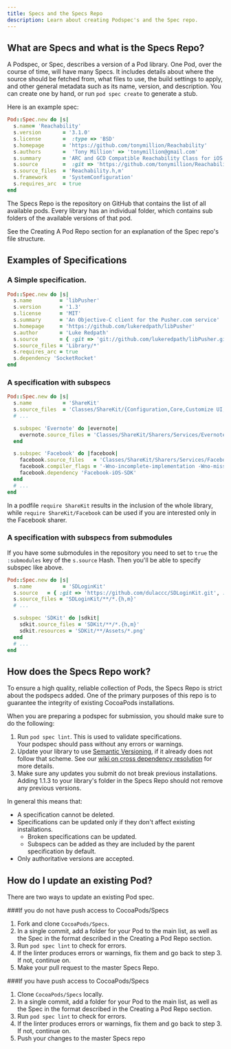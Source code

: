 ```yaml
---
title: Specs and the Specs Repo
description: Learn about creating Podspec's and the Spec repo.
---
```


## What are Specs and what is the Specs Repo?

A Podspec, or Spec, describes a version of a Pod library. One Pod, over the course of time, will have many Specs. It includes details about where the source should be fetched from, what files to use, the build settings to apply, and other general metadata such as its name, version, and description. You can create one by hand, or run `pod spec create` to generate a stub.  

Here is an example spec:

```ruby
Pod::Spec.new do |s|
  s.name= 'Reachability'
  s.version       = '3.1.0'
  s.license       =  :type => 'BSD' 
  s.homepage      = 'https://github.com/tonymillion/Reachability'
  s.authors       =  'Tony Million' => 'tonymillion@gmail.com' 
  s.summary       = 'ARC and GCD Compatible Reachability Class for iOS and OS X. Drop in replacement for Apple Reachability.'
  s.source        =  :git => 'https://github.com/tonymillion/Reachability.git', :tag => 'v3.1.0' 
  s.source_files  = 'Reachability.h,m'
  s.framework     = 'SystemConfiguration'
  s.requires_arc  = true
end
```

The Specs Repo is the repository on GitHub that contains the list of all available pods. Every library has an individual folder, which contains sub folders of the available versions of that pod.  

See the Creating A Pod Repo section for an explanation of the Spec repo's file structure.

## Examples of Specifications

### A Simple specification.

```ruby
Pod::Spec.new do |s|
  s.name         = 'libPusher'
  s.version      = '1.3'
  s.license      = 'MIT'
  s.summary      = 'An Objective-C client for the Pusher.com service'
  s.homepage     = 'https://github.com/lukeredpath/libPusher'
  s.author       = 'Luke Redpath'
  s.source       = { :git => 'git://github.com/lukeredpath/libPusher.git', :tag => 'v1.3' }
  s.source_files = 'Library/*'
  s.requires_arc = true
  s.dependency 'SocketRocket'
end
```

### A specification with subspecs

```ruby
Pod::Spec.new do |s|
  s.name          = 'ShareKit'
  s.source_files  = 'Classes/ShareKit/{Configuration,Core,Customize UI,UI}/**/*.{h,m,c}'
  # ...

  s.subspec 'Evernote' do |evernote|
    evernote.source_files = 'Classes/ShareKit/Sharers/Services/Evernote/**/*.{h,m}'
  end

  s.subspec 'Facebook' do |facebook|
    facebook.source_files   = 'Classes/ShareKit/Sharers/Services/Facebook/**/*.{h,m}'
    facebook.compiler_flags = '-Wno-incomplete-implementation -Wno-missing-prototypes'
    facebook.dependency 'Facebook-iOS-SDK'
  end
  # ...
end
```

In a podfile `require ShareKit` results in the inclusion of the whole library, while `require ShareKit/Facebook` can be used if you are interested only in the Facebook sharer.

### A specification with subspecs from submodules

If you have some submodules in the repository you need to set to `true` the `:submodules` key of the `s.source` Hash.
Then you'll be able to specify subspec like above.

```ruby
Pod::Spec.new do |s|
  s.name          = 'SDLoginKit'
  s.source   = { :git => 'https://github.com/dulaccc/SDLoginKit.git', :commit => '25e0464', :submodules => true }
  s.source_files = 'SDLoginKit/**/*.{h,m}'
  # ...

  s.subspec 'SDKit' do |sdkit|
    sdkit.source_files = 'SDKit/**/*.{h,m}'
    sdkit.resources = 'SDKit/**/Assets/*.png'
  end
  # ...
end
```

## How does the Specs Repo work?

To ensure a high quality, reliable collection of Pods, the Specs Repo is
strict about the podspecs added. One of the primary purposes of this repo is to guarantee the integrity of existing
CocoaPods installations.

When you are preparing a podspec for submission, you should make sure to do the following:

1. Run `pod spec lint`. This is used to validate specifications. <br/>Your podspec should pass without any errors or warnings.
2. Update your library to use [Semantic Versioning](http://semver.org/), if it already does not follow that scheme. See our [wiki on cross dependency resolution](https://github.com/CocoaPods/Specs/wiki/Cross-dependencies-resolution-example) for more details.
3. Make sure any updates you submit do not break previous installations. Adding 1.1.3 to your library's folder in the Specs Repo should not remove any previous versions.


In general this means that:

- A specification cannot be deleted.
- Specifications can be updated only if they don't affect existing installations.
  - Broken specifications can be updated.
  - Subspecs can be added as they are included by the parent specification by default.
- Only authoritative versions are accepted.


## How do I update an existing Pod?

There are two ways to update an existing Pod spec.

###If you do not have push access to CocoaPods/Specs

1. Fork and clone `CocoaPods/Specs`.
2. In a single commit, add a folder for your Pod to the main list, as well as the Spec in the format described in the Creating a Pod Repo section.
3. Run `pod spec lint` to check for errors.
4. If the linter produces errors or warnings, fix them and go back to step 3. If not, continue on.
5. Make your pull request to the master Specs Repo.

###If you have push access to CocoaPods/Specs

1. Clone `CocoaPods/Specs` locally.
2. In a single commit, add a folder for your Pod to the main list, as well as the Spec in the format described in the Creating a Pod Repo section.
3. Run `pod spec lint` to check for errors.
4. If the linter produces errors or warnings, fix them and go back to step 3. If not, continue on.
5. Push your changes to the master Specs repo